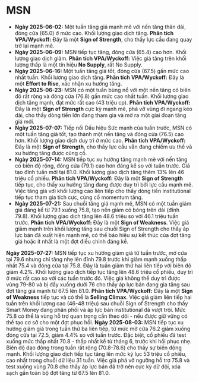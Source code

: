 # MSN

- **Ngày 2025-06-02:** Một tuần tăng giá mạnh mẽ với nến tăng thân dài, đóng cửa (65.0) ở mức cao. Khối lượng giao dịch tăng. **Phân tích VPA/Wyckoff:** Đây là một **Sign of Strength**, cho thấy lực cầu đang quay trở lại mạnh mẽ.
- **Ngày 2025-06-09:** MSN tiếp tục tăng, đóng cửa (65.4) cao hơn. Khối lượng giao dịch giảm. **Phân tích VPA/Wyckoff:** Việc giá tăng trên khối lượng thấp là một tín hiệu **No Supply**, rất No Supply.
- **Ngày 2025-06-16:** Một tuần tăng giá tốt, đóng cửa (67.5) gần mức cao nhất tuần. Khối lượng giao dịch tăng. **Phân tích VPA/Wyckoff:** Đây là một **Effort to Rise**, xác nhận xu hướng tăng.
- **Ngày 2025-06-23:** MSN có một tuần bùng nổ với một nến tăng có biên độ rất rộng và đóng cửa (76.8) gần mức cao nhất tuần. Khối lượng giao dịch tăng mạnh, đạt mức rất cao (43 triệu cp). **Phân tích VPA/Wyckoff:** Đây là một **Sign of Strength** cực kỳ mạnh mẽ, phá vỡ vùng đi ngang kéo dài, cho thấy dòng tiền lớn đang tham gia và mở ra một giai đoạn tăng giá mới.
- **Ngày 2025-07-07:** Tiếp nối Dấu hiệu Sức mạnh của tuần trước, MSN có một tuần tăng giá tốt, tạo thành một nến tăng và đóng cửa (76.5) cao hơn. Khối lượng giao dịch duy trì ở mức cao. **Phân tích VPA/Wyckoff:** Đây là một **Sign of Strength**, cho thấy lực cầu vẫn đang chiếm ưu thế và xu hướng tăng được củng cố.
- **Ngày 2025-07-14:** MSN tiếp tục xu hướng tăng mạnh mẽ với nến tăng có biên độ rộng, đóng cửa (79.1) cao hơn đáng kể so với tuần trước. Giá tạo đỉnh tuần mới tại 81.0. Khối lượng giao dịch tăng thêm 13% lên 46 triệu cổ phiếu. **Phân tích VPA/Wyckoff:** Đây là một **Sign of Strength** tiếp tục, cho thấy xu hướng tăng đang được duy trì bởi lực cầu mạnh mẽ. Việc tăng giá với khối lượng cao liên tiếp cho thấy dòng tiền institutional tiếp tục tham gia tích cực, củng cố momentum tăng.
- **Ngày 2025-07-21:** Sau chuỗi tăng giá mạnh mẽ, MSN có một tuần giảm giá đáng kể từ 79.1 xuống 75.8, tạo nến giảm có bóng trên dài (đỉnh 79.8). Khối lượng giao dịch tăng lên 48.6 triệu so với 46.1 triệu tuần trước. **Phân tích VPA/Wyckoff:** Đây là một **Sign of Weakness**. Việc giá giảm mạnh trên khối lượng tăng sau chuỗi Sign of Strength cho thấy áp lực bán đã xuất hiện mạnh mẽ, có thể báo hiệu sự kết thúc của đợt tăng giá hoặc ít nhất là một đợt điều chỉnh đáng kể.


**Ngày 2025-07-27:** MSN tiếp tục xu hướng giảm giá từ tuần trước, mở cửa tại 79.6 nhưng chỉ tăng nhẹ lên đỉnh 79.8 trước khi giảm mạnh xuống thấp nhất 75.4 và đóng cửa tại 75.8. Đây là tuần giảm thứ hai liên tiếp với biên độ giảm 4.2%. Khối lượng giao dịch tiếp tục tăng lên 48.6 triệu cổ phiếu, duy trì ở mức rất cao so với các tuần trước đó. Việc giá không thể duy trì được vùng 79-80 và bị đẩy xuống dưới 76 cho thấy áp lực bán đang gia tăng sau đợt tăng giá mạnh từ 67.5 lên 81.0. **Phân tích VPA/Wyckoff:** Đây là một **Sign of Weakness** tiếp tục và có thể là **Selling Climax**. Việc giá giảm liên tiếp hai tuần trên khối lượng cao (46-48 triệu) sau chuỗi Sign of Strength cho thấy Smart Money đang phân phối và áp lực bán institutional đã vượt trội. Mức 75.8 có thể là vùng hỗ trợ quan trọng cần theo dõi - nếu được giữ vững có thể tạo cơ sở cho một đợt phục hồi.
**Ngày 2025-08-03:** MSN tiếp tục xu hướng giảm giá trong tuần thứ ba liên tiếp, từ mức mở cửa 76.2 giảm xuống đóng cửa tại 72.5, giảm 4.4% so với tuần trước. Đặc biệt, cổ phiếu đã test xuống mức thấp nhất 70.8 - thấp nhất kể từ tháng 6, trước khi hồi phục nhẹ. Biên độ dao động trong tuần rất rộng (70.8-78.6) cho thấy sự biến động mạnh. Khối lượng giao dịch tiếp tục tăng lên mức kỷ lục 53 triệu cổ phiếu, cao nhất trong chuỗi dữ liệu 31 tuần. Việc giá phá vỡ ngưỡng hỗ trợ 75.8 và test xuống vùng 70.8 cho thấy áp lực bán đã trở nên cực kỳ dữ dội, xóa sạch gần toàn bộ đợt tăng từ 67.5 lên 81.0.
